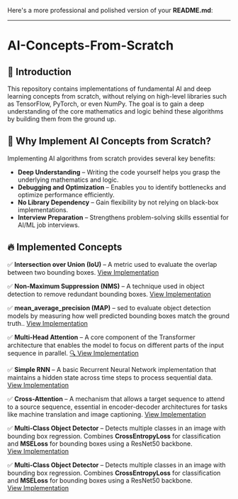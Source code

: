 Here's a more professional and polished version of your **README.md**:  

---

# **AI-Concepts-From-Scratch**  

## 🚀 Introduction  
This repository contains implementations of fundamental AI and deep learning concepts from scratch, without relying on high-level libraries such as TensorFlow, PyTorch, or even NumPy. The goal is to gain a deep understanding of the core mathematics and logic behind these algorithms by building them from the ground up.  

## 📌 Why Implement AI Concepts from Scratch?  
Implementing AI algorithms from scratch provides several key benefits:  

- **Deep Understanding** – Writing the code yourself helps you grasp the underlying mathematics and logic.  
- **Debugging and Optimization** – Enables you to identify bottlenecks and optimize performance efficiently.  
- **No Library Dependency** – Gain flexibility by not relying on black-box implementations.  
- **Interview Preparation** – Strengthens problem-solving skills essential for AI/ML job interviews.  

## 🔥 Implemented Concepts  
✅ **Intersection over Union (IoU)** – A metric used to evaluate the overlap between two bounding boxes. [View Implementation](https://github.com/mohamed-ehab415/IOU_from_scarth/blob/main/IOU%20from%20scratsh.py)  

✅ **Non-Maximum Suppression (NMS)** – A technique used in object detection to remove redundant bounding boxes. [View Implementation](https://github.com/mohamed-ehab415/IOU_from_scarth/blob/main/Non%20Max%20Suppression.py)  



✅ **mean_average_precision (MAP)** – sed to evaluate object detection models by measuring how well predicted bounding boxes match the ground truth.. [View Implementation](https://github.com/mohamed-ehab415/AI-Concepts-From-Scratch/blob/main/Mean%20Average%20Precision.py)  

✅ **Multi-Head Attention** – A core component of the Transformer architecture that enables the model to focus on different parts of the input sequence in parallel. [🔍 View Implementation](https://github.com/mohamed-ehab415/AI-Concepts-From-Scratch/blob/main/multi-head-att.py)

✅ **Simple RNN** – A basic Recurrent Neural Network implementation that maintains a hidden state across time steps to process sequential data.  
[View Implementation](https://github.com/mohamed-ehab415/AI-Concepts-From-Scratch/blob/main/Simple_RNN_Pyton.py)

✅ **Cross-Attention** – A mechanism that allows a target sequence to attend to a source sequence, essential in encoder-decoder architectures for tasks like machine translation and image captioning. [View Implementation](https://github.com/mohamed-ehab415/AI-Concepts-From-Scratch/blob/main/cross_attention.py)

✅ **Multi-Class Object Detector** – Detects multiple classes in an image with bounding box regression. Combines **CrossEntropyLoss** for classification and **MSELoss** for bounding boxes using a ResNet50 backbone.  
[View Implementation]([https://github.com/mohamed-ehab415/AI-Concepts-From-Scratch/blob/main/MultiClassDetector.py](https://github.com/mohamed-ehab415/AI-Concepts-From-Scratch/blob/main/mycode_simple_detector.py))  


✅ **Multi-Class Object Detector** – Detects multiple classes in an image with bounding box regression. Combines **CrossEntropyLoss** for classification and **MSELoss** for bounding boxes using a ResNet50 backbone.  
[View Implementation](https://github.com/mohamed-ehab415/AI-Concepts-From-Scratch/blob/main/mycode_simple_detector.py)  
```

